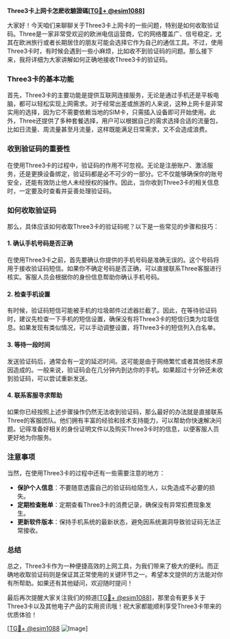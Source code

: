 **Three3卡上网卡怎麽收驗證碼[[TG💪+ @esim1088](https://t.me/s/esim1088)]**

大家好！今天咱们来聊聊关于Three3卡上网卡的一些问题，特别是如何收取验证码。Three是一家非常受欢迎的欧洲电信运营商，它的网络覆盖广、信号稳定，尤其在欧洲旅行或者长期居住的朋友可能会选择它作为自己的通信工具。不过，使用Three3卡时，有时候会遇到一些小麻烦，比如收不到验证码的问题。那么接下来，我将详细为大家讲解如何正确地接收Three3卡的验证码。

### Three3卡的基本功能

首先，Three3卡的主要功能是提供互联网连接服务，无论是通过手机还是平板电脑，都可以轻松实现上网需求。对于经常出差或旅游的人来说，这种上网卡是非常实用的选择，因为它不需要依赖当地的SIM卡，只需插入设备即可开始使用。此外，Three还提供了多种套餐选择，用户可以根据自己的需求选择合适的流量包，比如日流量、周流量甚至月流量，这样既能满足日常需求，又不会造成浪费。

### 收到验证码的重要性

在使用Three3卡的过程中，验证码的作用不可忽视。无论是注册账户、激活服务，还是更换设备绑定，验证码都是必不可少的一部分。它不仅能够确保你的账号安全，还能有效防止他人未经授权的操作。因此，当你收到Three3卡的相关信息时，一定要及时查看并妥善处理验证码。

### 如何收取验证码

那么，具体应该如何收取Three3卡的验证码呢？以下是一些常见的步骤和技巧：

#### 1. 确认手机号码是否正确

在使用Three3卡之前，首先要确认你提供的手机号码是准确无误的。这个号码将用于接收验证码短信。如果你不确定号码是否正确，可以直接联系Three客服进行核实。客服人员会根据你的身份信息帮助你确认手机号码。

#### 2. 检查手机设置

有时候，验证码短信可能被手机的垃圾邮件过滤器拦截了。因此，在等待验证码时，建议先检查一下手机的短信设置，确保没有将Three3卡的短信归类为垃圾信息。如果发现有类似情况，可以手动调整设置，将Three3卡的短信列入白名单。

#### 3. 等待一段时间

发送验证码后，通常会有一定的延迟时间。这可能是由于网络繁忙或者其他技术原因造成的。一般来说，验证码会在几分钟内到达你的手机。如果超过十分钟还未收到验证码，可以尝试重新发送。

#### 4. 联系客服寻求帮助

如果你已经按照上述步骤操作仍然无法收到验证码，那么最好的办法就是直接联系Three的客服团队。他们拥有丰富的经验和技术支持能力，可以帮助你快速解决问题。记得准备好相关的身份证明文件以及购买Three3卡时的信息，以便客服人员更好地为你服务。

### 注意事项

当然，在使用Three3卡的过程中还有一些需要注意的地方：

- **保护个人信息**：不要随意透露自己的验证码给陌生人，以免造成不必要的损失。
- **定期检查账单**：定期查看Three3卡的消费记录，确保没有异常扣费现象发生。
- **更新软件版本**：保持手机系统的最新状态，避免因系统漏洞导致验证码无法正常接收。

### 总结

总之，Three3卡作为一种便捷高效的上网工具，为我们带来了极大的便利。而正确地收取验证码则是保证其正常使用的关键环节之一。希望本文提供的方法能对你有所帮助。如果还有其他疑问，欢迎随时提问！

最后再次提醒大家关注我们的频道[[TG💪+ @esim1088](https://t.me/s/esim1088)]，那里会有更多关于Three3卡以及其他电子产品的实用资讯哦！祝大家都能顺利享受Three3卡带来的优质体验！

[[TG💪+ @esim1088](https://t.me/s/esim1088) ![Image](https://i.postimg.cc/4NQfJmqS/Snipaste-2025-05-13-00-14-12.png)]